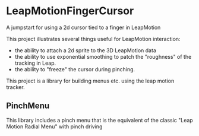 LeapMotionFingerCursor
======================

A jumpstart for using a 2d cursor tied to a finger in LeapMotion

This project illustrates several things useful for LeapMotion interaction:

* the ability to attach a 2d sprite to the 3D LeapMotion data
* the ability to use exponential smoothing to patch the "roughness" of the tracking in Leap. 
* the ability to "freeze" the cursor during pinching. 

This project is a library for building menus etc. using the leap motion tracker. 

## PinchMenu

This library includes a pinch menu that is the equivalent of the classic "Leap Motion Radial Menu" with pinch driving
